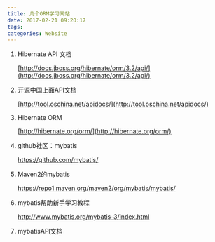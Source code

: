 ```yaml
---
title: 几个ORM学习网站
date: 2017-02-21 09:20:17
tags:
categories: Website
---
```

1. Hibernate API 文档

    [http://docs.jboss.org/hibernate/orm/3.2/api/](http://docs.jboss.org/hibernate/orm/3.2/api/)

2. 开源中国上面API文档

    [http://tool.oschina.net/apidocs/](http://tool.oschina.net/apidocs/)

3. Hibernate ORM

    [http://hibernate.org/orm/](http://hibernate.org/orm/)

4. github社区：mybatis

    [https://github.com/mybatis/ ](https://github.com/mybatis/ )

5.  Maven2的mybatis

    [https://repo1.maven.org/maven2/org/mybatis/mybatis/ ](https://repo1.maven.org/maven2/org/mybatis/mybatis/ )

6. mybatis帮助新手学习教程

    [http://www.mybatis.org/mybatis-3/index.html ](http://www.mybatis.org/mybatis-3/index.html )

7. mybatisAPI文档
